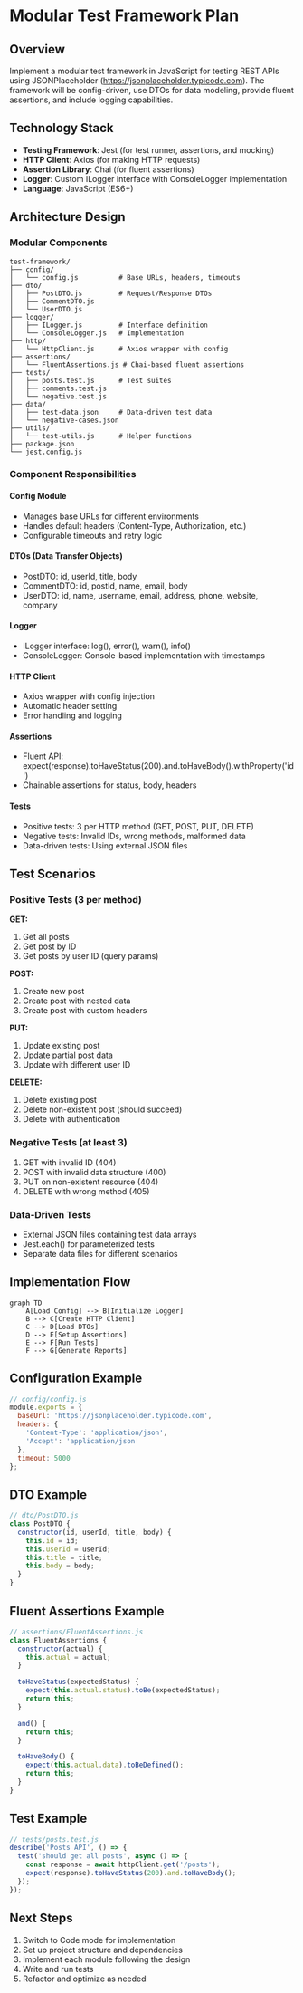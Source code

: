 # Modular Test Framework Plan

## Overview
Implement a modular test framework in JavaScript for testing REST APIs using JSONPlaceholder (https://jsonplaceholder.typicode.com). The framework will be config-driven, use DTOs for data modeling, provide fluent assertions, and include logging capabilities.

## Technology Stack
- **Testing Framework**: Jest (for test runner, assertions, and mocking)
- **HTTP Client**: Axios (for making HTTP requests)
- **Assertion Library**: Chai (for fluent assertions)
- **Logger**: Custom ILogger interface with ConsoleLogger implementation
- **Language**: JavaScript (ES6+)

## Architecture Design

### Modular Components
```
test-framework/
├── config/
│   └── config.js          # Base URLs, headers, timeouts
├── dto/
│   ├── PostDTO.js         # Request/Response DTOs
│   ├── CommentDTO.js
│   └── UserDTO.js
├── logger/
│   ├── ILogger.js         # Interface definition
│   └── ConsoleLogger.js   # Implementation
├── http/
│   └── HttpClient.js      # Axios wrapper with config
├── assertions/
│   └── FluentAssertions.js # Chai-based fluent assertions
├── tests/
│   ├── posts.test.js      # Test suites
│   ├── comments.test.js
│   └── negative.test.js
├── data/
│   ├── test-data.json     # Data-driven test data
│   └── negative-cases.json
├── utils/
│   └── test-utils.js      # Helper functions
├── package.json
└── jest.config.js
```

### Component Responsibilities

#### Config Module
- Manages base URLs for different environments
- Handles default headers (Content-Type, Authorization, etc.)
- Configurable timeouts and retry logic

#### DTOs (Data Transfer Objects)
- PostDTO: id, userId, title, body
- CommentDTO: id, postId, name, email, body
- UserDTO: id, name, username, email, address, phone, website, company

#### Logger
- ILogger interface: log(), error(), warn(), info()
- ConsoleLogger: Console-based implementation with timestamps

#### HTTP Client
- Axios wrapper with config injection
- Automatic header setting
- Error handling and logging

#### Assertions
- Fluent API: expect(response).toHaveStatus(200).and.toHaveBody().withProperty('id')
- Chainable assertions for status, body, headers

#### Tests
- Positive tests: 3 per HTTP method (GET, POST, PUT, DELETE)
- Negative tests: Invalid IDs, wrong methods, malformed data
- Data-driven tests: Using external JSON files

## Test Scenarios

### Positive Tests (3 per method)
**GET:**
1. Get all posts
2. Get post by ID
3. Get posts by user ID (query params)

**POST:**
1. Create new post
2. Create post with nested data
3. Create post with custom headers

**PUT:**
1. Update existing post
2. Update partial post data
3. Update with different user ID

**DELETE:**
1. Delete existing post
2. Delete non-existent post (should succeed)
3. Delete with authentication

### Negative Tests (at least 3)
1. GET with invalid ID (404)
2. POST with invalid data structure (400)
3. PUT on non-existent resource (404)
4. DELETE with wrong method (405)

### Data-Driven Tests
- External JSON files containing test data arrays
- Jest.each() for parameterized tests
- Separate data files for different scenarios

## Implementation Flow

```mermaid
graph TD
    A[Load Config] --> B[Initialize Logger]
    B --> C[Create HTTP Client]
    C --> D[Load DTOs]
    D --> E[Setup Assertions]
    E --> F[Run Tests]
    F --> G[Generate Reports]
```

## Configuration Example
```javascript
// config/config.js
module.exports = {
  baseUrl: 'https://jsonplaceholder.typicode.com',
  headers: {
    'Content-Type': 'application/json',
    'Accept': 'application/json'
  },
  timeout: 5000
};
```

## DTO Example
```javascript
// dto/PostDTO.js
class PostDTO {
  constructor(id, userId, title, body) {
    this.id = id;
    this.userId = userId;
    this.title = title;
    this.body = body;
  }
}
```

## Fluent Assertions Example
```javascript
// assertions/FluentAssertions.js
class FluentAssertions {
  constructor(actual) {
    this.actual = actual;
  }

  toHaveStatus(expectedStatus) {
    expect(this.actual.status).toBe(expectedStatus);
    return this;
  }

  and() {
    return this;
  }

  toHaveBody() {
    expect(this.actual.data).toBeDefined();
    return this;
  }
}
```

## Test Example
```javascript
// tests/posts.test.js
describe('Posts API', () => {
  test('should get all posts', async () => {
    const response = await httpClient.get('/posts');
    expect(response).toHaveStatus(200).and.toHaveBody();
  });
});
```

## Next Steps
1. Switch to Code mode for implementation
2. Set up project structure and dependencies
3. Implement each module following the design
4. Write and run tests
5. Refactor and optimize as needed